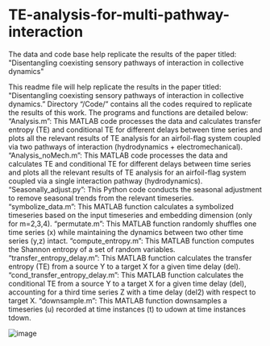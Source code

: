 # TE-analysis-for-multi-pathway-interaction
The data and code base help replicate the results of the paper titled: "Disentangling coexisting sensory pathways of interaction in collective dynamics"



This readme file will help replicate the results in the paper titled: "Disentangling coexisting sensory pathways of interaction in collective dynamics.”
Directory “/Code/” contains all the codes required to replicate the results of this work.
The programs and functions are detailed below:
“Analysis.m”:
This MATLAB code processes the data and calculates transfer entropy (TE) and conditional TE for different delays between time series and plots all the relevant results of TE analysis for an airfoil-flag system coupled via two pathways of interaction (hydrodynamics + electromechanical). 
“Analysis_noMech.m”:
This MATLAB code processes the data and calculates TE and conditional TE for different delays between time series and plots all the relevant results of TE analysis for an airfoil-flag system coupled via a single interaction pathway (hydrodynamics).
“Seasonally_adjust.py”:
This Python code conducts the seasonal adjustment to remove seasonal trends from the relevant timeseries.
“symbolize_data.m”:
This MATLAB function calculates a symbolized timeseries based on the input timeseries and embedding dimension (only for m=2,3,4).
“permutate.m”:
This MATLAB function randomly shuffles one time series (x) while maintaining the dynamics between two other time series (y,z) intact.
“compute_entropy.m”:
This MATLAB function computes the Shannon entropy of a set of random variables.
“transfer_entropy_delay.m”:
This MATLAB function calculates the transfer entropy (TE) from a source Y to a target X for a given time delay (del).
“cond_transfer_entropy_delay.m”:
This MATLAB function calculates the conditional TE from a source Y to a target X for a given time delay (del), accounting for a third time series Z with a time delay (del2) with respect to target X.
“downsample.m”:
This MATLAB function downsamples a timeseries (u) recorded at time instances (t) to udown at time instances tdown.



![image](https://github.com/user-attachments/assets/b8c06101-388d-45cb-90f3-b0357734a674)
